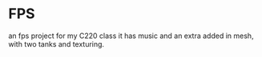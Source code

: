 # FPS
an fps project for my C220 class
it has music and an extra added in mesh, with two tanks and texturing.
